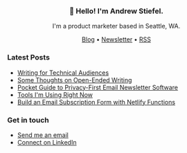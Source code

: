 <h3 align="center">👋 Hello! I'm Andrew Stiefel.</h3>

<p align="center">I'm a product marketer based in Seattle, WA.</p>

<p align="center">
  <a href="https://andrewstiefel.com">Blog</a> •
  <a href="https://andrewstiefel.com/newsletter">Newsletter</a> •
  <a href="https://andrewstiefel.com/feed.xml">RSS</a>
</p>

### Latest Posts
<!-- feed start -->
- [Writing for Technical Audiences](https://andrewstiefel.com/writing-technical-audiences/)
- [Some Thoughts on Open-Ended Writing](https://andrewstiefel.com/some-thoughts-open-ended-writing/)
- [Pocket Guide to Privacy-First Email Newsletter Software](https://andrewstiefel.com/privacy-first-email-newsletter-software/)
- [Tools I'm Using Right Now](https://andrewstiefel.com/tools/)
- [Build an Email Subscription Form with Netlify Functions](https://andrewstiefel.com/netlify-functions-email-subscription/)
<!-- feed end -->

### Get in touch
* [Send me an email](mailto:andrew@andrewstiefel.com)
* [Connect on LinkedIn](https://www.linkedin.com/in/andrewstiefel/)
